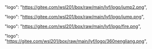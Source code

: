 "logo": "https://gitee.com/wsl201/box/raw/main/lyf/logo/jump2.png",

"logo": "https://gitee.com/wsl201/box/raw/main/lyf/logo/jump.png",

"logo": "https://gitee.com/wsl201/box/raw/main/lyf/logo/fire.png",

"logo": "https://gitee.com/wsl201/box/raw/main/lyf/logo/360nengliang.png",

